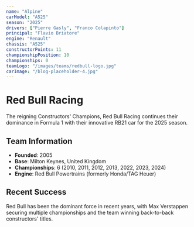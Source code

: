 ```yaml
---
name: "Alpine"
carModel: "A525"
season: "2025"
drivers: ["Pierre Gasly", "Franco Colapinto"]
principal: "Flavio Briatore"
engine: "Renault"
chassis: "A525"
constructorPoints: 11
championshipPosition: 10
championships: 0
teamLogo: "/images/teams/redbull-logo.jpg"
carImage: "/blog-placeholder-4.jpg"
---
```


# Red Bull Racing

The reigning Constructors' Champions, Red Bull Racing continues their dominance in Formula 1 with their innovative RB21 car for the 2025 season.

## Team Information

- **Founded**: 2005
- **Base**: Milton Keynes, United Kingdom
- **Championships**: 6 (2010, 2011, 2012, 2013, 2022, 2023, 2024)
- **Engine**: Red Bull Powertrains (formerly Honda/TAG Heuer)

## Recent Success

Red Bull has been the dominant force in recent years, with Max Verstappen securing multiple championships and the team winning back-to-back constructors' titles.
